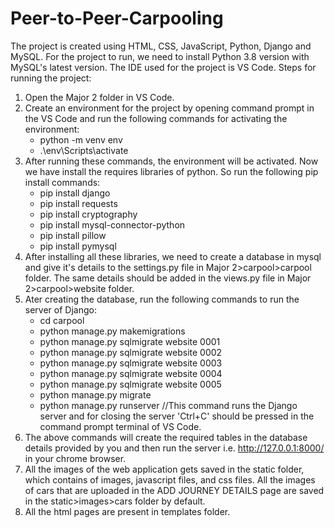 # Peer-to-Peer-Carpooling

The project is created using  HTML, CSS, JavaScript, Python, Django and MySQL. 
For the project to run, we need to install Python 3.8 version with MySQL's latest version.
The IDE used for the project is VS Code.
Steps for running the project:
1. Open the Major 2 folder in VS Code.
2. Create an environment for the project by opening command prompt in the VS Code and run the following commands for activating the environment:
   * python -m venv env
   * .\env\Scripts\activate
3. After running these commands, the environment will be activated. Now we have install the requires libraries of python. So run the following pip install commands:
   * pip install django
   * pip install requests
   * pip install cryptography
   * pip install mysql-connector-python
   * pip install pillow
   * pip install pymysql
4. After installing all these libraries, we need to create a database in mysql and give it's details to the settings.py file in Major 2>carpool>carpool folder. The same details
   should be added in the views.py file in Major 2>carpool>website folder.
5. Ater creating the database, run the following commands to run the server of Django:
   * cd carpool
   * python manage.py makemigrations
   * python manage.py sqlmigrate website 0001
   * python manage.py sqlmigrate website 0002
   * python manage.py sqlmigrate website 0003
   * python manage.py sqlmigrate website 0004
   * python manage.py sqlmigrate website 0005
   * python manage.py migrate
   * python manage.py runserver                //This command runs the Django server and for closing the server 'Ctrl+C' should be pressed in the command prompt terminal of VS Code.
6. The above commands will create the required tables in the database details provided by you and then run the server i.e. http://127.0.0.1:8000/ in your chrome browser.
7. All the images of the web application gets saved in the static folder, which contains of images, javascript files, and css files. All the images of cars that are uploaded in the ADD JOURNEY DETAILS page are saved in the static>images>cars folder by default.
8. All the html pages are present in templates folder.
